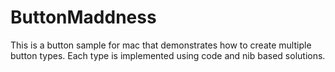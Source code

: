 ButtonMaddness
==============

This is a button sample for mac that demonstrates how to create multiple button types. Each type is implemented using code and nib based solutions.
